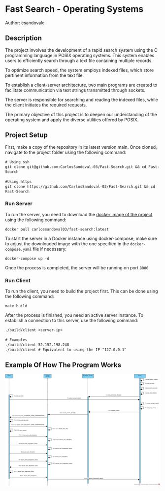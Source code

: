 # Fast Search - Operating Systems

Author: csandovalc

## Description

The project involves the development of a rapid search system using the C programming language in POSIX operating systems. This system enables users to efficiently search through a text file containing multiple records.

To optimize search speed, the system employs indexed files, which store pertinent information from the text file.

To establish a client-server architecture, two main programs are created to facilitate communication via text strings transmitted through sockets.

The server is responsible for searching and reading the indexed files, while the client initiates the required requests.

The primary objective of this project is to deepen our understanding of the operating system and apply the diverse utilities offered by POSIX.

## Project Setup

First, make a copy of the repository in its latest version main. Once cloned, navigate to the project folder using the following command:

```shell
# Using ssh
git clone git@github.com:CarlosSandoval-03/Fast-Search.git && cd Fast-Search

#Using https
git clone https://github.com/CarlosSandoval-03/Fast-Search.git && cd Fast-Search
```

### Run Server

To run the server, you need to download the [docker image of the project](https://hub.docker.com/r/carlossandoval03/fast-search) using the following command:

```shell
docker pull carlossandoval03/fast-search:latest
```

To start the server in a Docker instance using docker-compose, make sure to adjust the downloaded image with the one specified in the `docker-compose.yaml` file if necessary:

```shell
docker-compose up -d
```

Once the process is completed, the server will be running on port `8080`.

### Run Client

To run the client, you need to build the project first. This can be done using the following command:

```shell
make build
```

After the process is finished, you need an active server instance. To establish a connection to this server, use the following command:

```shell
./build/client <server-ip>

# Examples
./build/client 52.152.198.248
./build/client # Equivalent to using the IP "127.0.0.1"
```

## Example Of How The Program Works

![Sequence Diagram Of Fast Search](images/Sequence_Diagram.jpg)
